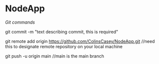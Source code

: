 # NodeApp

*Git commands*

git commit -m "text describing commit, this is required"

git remote add origin https://github.com/ColinsCasey/NodeApp.git  //need this to designate remote repository on your local machine 

git push -u origin main //main is the main branch 
